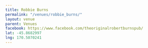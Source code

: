 ```yaml
---
title: Robbie Burns
permalink: "/venues/robbie_burns/"
layout: venue
parent: Venues
facebook: https://www.facebook.com/theoriginalrobertburnspub/
lat: -45.8682997
lng: 170.5070241
---
```


